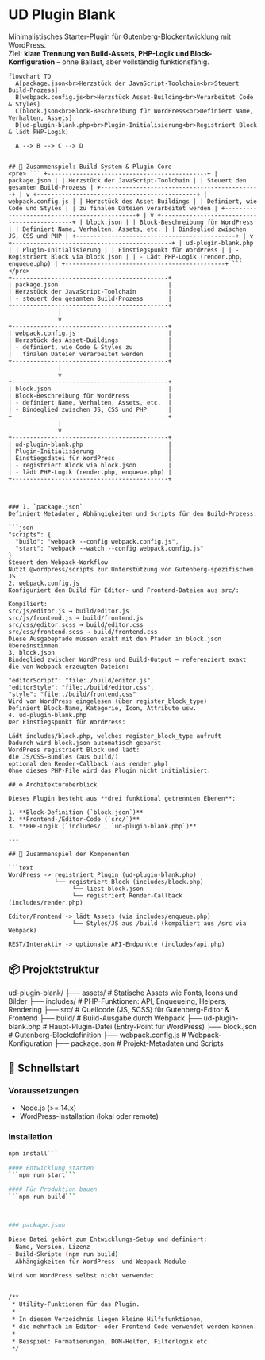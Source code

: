 # UD Plugin Blank

Minimalistisches Starter-Plugin für Gutenberg-Blockentwicklung mit WordPress.  
Ziel: **klare Trennung von Build-Assets, PHP-Logik und Block-Konfiguration** – ohne Ballast, aber vollständig funktionsfähig.


```mermaid
flowchart TD
  A[package.json<br>Herzstück der JavaScript-Toolchain<br>Steuert Build-Prozess]
  B[webpack.config.js<br>Herzstück Asset-Building<br>Verarbeitet Code & Styles]
  C[block.json<br>Block-Beschreibung für WordPress<br>Definiert Name, Verhalten, Assets]
  D[ud-plugin-blank.php<br>Plugin-Initialisierung<br>Registriert Block & lädt PHP-Logik]

  A --> B --> C --> D


## 🧱 Zusammenspiel: Build-System & Plugin-Core
<pre> ``` +---------------------------------------------+ | package.json | | Herzstück der JavaScript-Toolchain | | Steuert den gesamten Build-Prozess | +---------------------------------------------+ | v +---------------------------------------------+ | webpack.config.js | | Herzstück des Asset-Buildings | | Definiert, wie Code und Styles | | zu finalen Dateien verarbeitet werden | +---------------------------------------------+ | v +---------------------------------------------+ | block.json | | Block-Beschreibung für WordPress | | Definiert Name, Verhalten, Assets, etc. | | Bindeglied zwischen JS, CSS und PHP | +---------------------------------------------+ | v +---------------------------------------------+ | ud-plugin-blank.php | | Plugin-Initialisierung | | Einstiegspunkt für WordPress | | - Registriert Block via block.json | | - Lädt PHP-Logik (render.php, enqueue.php) | +---------------------------------------------+ ``` </pre>
+--------------------------------------------+
| package.json                               |
| Herzstück der JavaScript-Toolchain         |
| - steuert den gesamten Build-Prozess       |
+--------------------------------------------+
              |
              v
+--------------------------------------------+
| webpack.config.js                          |
| Herzstück des Asset-Buildings              |
| - definiert, wie Code & Styles zu          |
|   finalen Dateien verarbeitet werden       |
+--------------------------------------------+
              |
              v
+--------------------------------------------+
| block.json                                 |
| Block-Beschreibung für WordPress           |
| - definiert Name, Verhalten, Assets, etc.  |
| - Bindeglied zwischen JS, CSS und PHP      |
+--------------------------------------------+
              |
              v
+--------------------------------------------+
| ud-plugin-blank.php                        |
| Plugin-Initialisierung                     |
| Einstiegsdatei für WordPress               |
| - registriert Block via block.json         |
| - lädt PHP-Logik (render.php, enqueue.php) |
+--------------------------------------------+



### 1. `package.json`
Definiert Metadaten, Abhängigkeiten und Scripts für den Build-Prozess:

```json
"scripts": {
  "build": "webpack --config webpack.config.js",
  "start": "webpack --watch --config webpack.config.js"
}
Steuert den Webpack-Workflow
Nutzt @wordpress/scripts zur Unterstützung von Gutenberg-spezifischem JS
2. webpack.config.js
Konfiguriert den Build für Editor- und Frontend-Dateien aus src/:

Kompiliert:
src/js/editor.js → build/editor.js
src/js/frontend.js → build/frontend.js
src/css/editor.scss → build/editor.css
src/css/frontend.scss → build/frontend.css
Diese Ausgabepfade müssen exakt mit den Pfaden in block.json übereinstimmen.
3. block.json
Bindeglied zwischen WordPress und Build-Output – referenziert exakt die von Webpack erzeugten Dateien:

"editorScript": "file:./build/editor.js",
"editorStyle": "file:./build/editor.css",
"style": "file:./build/frontend.css"
Wird von WordPress eingelesen (über register_block_type)
Definiert Block-Name, Kategorie, Icon, Attribute usw.
4. ud-plugin-blank.php
Der Einstiegspunkt für WordPress:

Lädt includes/block.php, welches register_block_type aufruft
Dadurch wird block.json automatisch geparst
WordPress registriert Block und lädt:
die JS/CSS-Bundles (aus build/)
optional den Render-Callback (aus render.php)
Ohne dieses PHP-File wird das Plugin nicht initialisiert.

## ⚙️ Architekturüberblick

Dieses Plugin besteht aus **drei funktional getrennten Ebenen**:

1. **Block-Definition (`block.json`)**
2. **Frontend-/Editor-Code (`src/`)**
3. **PHP-Logik (`includes/`, `ud-plugin-blank.php`)**

---

## 🔄 Zusammenspiel der Komponenten

```text
WordPress -> registriert Plugin (ud-plugin-blank.php)
             └── registriert Block (includes/block.php)
                  └── liest block.json
                  └── registriert Render-Callback (includes/render.php)

Editor/Frontend -> lädt Assets (via includes/enqueue.php)
                  └── Styles/JS aus /build (kompiliert aus /src via Webpack)

REST/Interaktiv -> optionale API-Endpunkte (includes/api.php)
```


## 📦 Projektstruktur
ud-plugin-blank/
├── assets/ # Statische Assets wie Fonts, Icons und Bilder
├── includes/ # PHP-Funktionen: API, Enqueueing, Helpers, Rendering
├── src/ # Quellcode (JS, SCSS) für Gutenberg-Editor & Frontend
├── build/ # Build-Ausgabe durch Webpack
├── ud-plugin-blank.php # Haupt-Plugin-Datei (Entry-Point für WordPress)
├── block.json # Gutenberg-Blockdefinition
├── webpack.config.js # Webpack-Konfiguration
├── package.json # Projekt-Metadaten und Scripts


## 🚀 Schnellstart

### Voraussetzungen

- Node.js (>= 14.x)
- WordPress-Installation (lokal oder remote)

### Installation

```bash
npm install```

#### Entwicklung starten
```npm run start```

#### Für Produktion bauen
```npm run build```



### package.json

Diese Datei gehört zum Entwicklungs-Setup und definiert:
- Name, Version, Lizenz
- Build-Skripte (npm run build)
- Abhängigkeiten für WordPress- und Webpack-Module

Wird von WordPress selbst nicht verwendet


/**
 * Utility-Funktionen für das Plugin.
 *
 * In diesem Verzeichnis liegen kleine Hilfsfunktionen,
 * die mehrfach im Editor- oder Frontend-Code verwendet werden können.
 *
 * Beispiel: Formatierungen, DOM-Helfer, Filterlogik etc.
 */